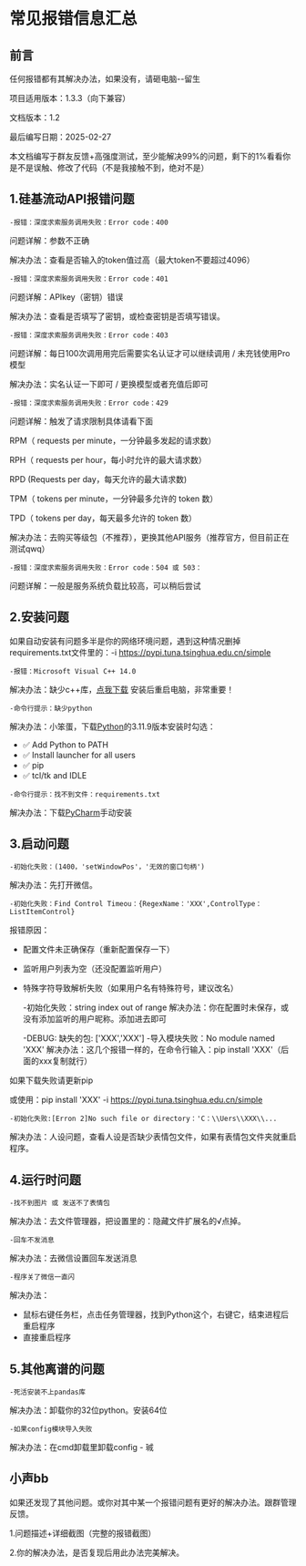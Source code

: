 # 常见报错信息汇总

## 前言

任何报错都有其解决办法，如果没有，请砸电脑--留生

项目适用版本：1.3.3（向下兼容）

文档版本：1.2

最后编写日期：2025-02-27

本文档编写于群友反馈+高强度测试，至少能解决99%的问题，剩下的1%看看你是不是误触、修改了代码（不是我接触不到，绝对不是）

## 1.硅基流动API报错问题

    -报错：深度求索服务调用失败：Error code：400
问题详解：参数不正确

解决办法：查看是否输入的token值过高（最大token不要超过4096）

    -报错：深度求索服务调用失败：Error code：401
问题详解：APIkey（密钥）错误

解决办法：查看是否填写了密钥，或检查密钥是否填写错误。

    -报错：深度求索服务调用失败：Error code：403
问题详解：每日100次调用用完后需要实名认证才可以继续调用 / 未充钱使用Pro模型

解决办法：实名认证一下即可 / 更换模型或者充值后即可

    -报错：深度求索服务调用失败：Error code：429
问题详解：触发了请求限制具体请看下面

RPM（ requests per minute，一分钟最多发起的请求数）

RPH（ requests per hour，每小时允许的最大请求数）

RPD (Requests per day，每天允许的最大请求数)

TPM（ tokens per minute，一分钟最多允许的 token 数）

TPD（ tokens per day，每天最多允许的 token 数）

解决办法：去购买等级包（不推荐），更换其他API服务（推荐官方，但目前正在测试qwq）

    -报错：深度求索服务调用失败：Error code：504 或 503：
问题详解：一般是服务系统负载比较高，可以稍后尝试

## 2.安装问题

如果自动安装有问题多半是你的网络环境问题，遇到这种情况删掉requirements.txt文件里的：-i https://pypi.tuna.tsinghua.edu.cn/simple


    -报错：Microsoft Visual C++ 14.0
解决办法：缺少c++库，[点我下载](https://www.mefcl.com/vcredistpack.html) 安装后重启电脑，非常重要！

    -命令行提示：缺少python
解决办法：小笨蛋，下载[Python](https://www.python.org/ftp/python/3.11.9/python-3.11.9.exe)的3.11.9版本安装时勾选：
   - ✅ Add Python to PATH
   - ✅ Install launcher for all users
   - ✅ pip
   - ✅ tcl/tk and IDLE


    -命令行提示：找不到文件：requirements.txt
解决办法：下载[PyCharm](https://download.jetbrains.com/python/pycharm-community-2024.3.3.exe)手动安装

## 3.启动问题

    -初始化失败：(1400，'setWindowPos'，'无效的窗口句柄')
解决办法：先打开微信。

    -初始化失败：Find Control Timeou：{RegexName：'XXX',ControlType：ListItemControl}
报错原因：
 - 配置文件未正确保存（重新配置保存一下）
 - 监听用户列表为空（还没配置监听用户）
 - 特殊字符导致解析失败（如果用户名有特殊符号，建议改名）


    -初始化失败：string index out of range
解决办法：你在配置时未保存，或没有添加监听的用户昵称。添加进去即可

     -DEBUG: 缺失的包: ['XXX','XXX']
     -导入模块失败：No module named 'XXX'
解决办法：这几个报错一样的，在命令行输入：pip install 'XXX'（后面的xxx复制就行）

如果下载失败请更新pip

或使用：pip install 'XXX' -i https://pypi.tuna.tsinghua.edu.cn/simple

    -初始化失败:[Erron 2]No such file or directory：'C：\\Uers\\XXX\\...
解决办法：人设问题，查看人设是否缺少表情包文件，如果有表情包文件夹就重启程序。
## 4.运行时问题

    -找不到图片 或 发送不了表情包
解决办法：去文件管理器，把设置里的：隐藏文件扩展名的√点掉。

    -回车不发消息
解决办法：去微信设置回车发送消息

    -程序关了微信一直闪
解决办法：
- 鼠标右键任务栏，点击任务管理器，找到Python这个，右键它，结束进程后重启程序
- 直接重启程序

## 5.其他离谱的问题

    -死活安装不上pandas库
解决办法：卸载你的32位python。安装64位

    -如果config模块导入失败
解决办法：在cmd卸载里卸载config - 珹

## 小声bb

如果还发现了其他问题。或你对其中某一个报错问题有更好的解决办法。跟群管理反馈。

1.问题描述+详细截图（完整的报错截图）

2.你的解决办法，是否复现后用此办法完美解决。
